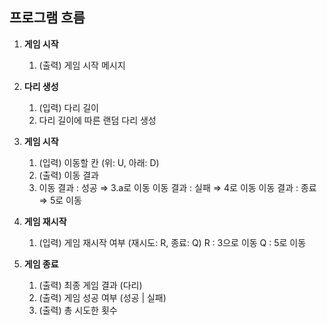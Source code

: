 ## 프로그램 흐름

1. **게임 시작**
    1. (출력) 게임 시작 메시지
    
2. **다리 생성**
    1. (입력) 다리 길이
    2. 다리 길이에 따른 랜덤 다리 생성
    
3. **게임 시작**
    1. (입력) 이동할 칸 (위: U, 아래: D)
    2. (출력) 이동 결과
    3. 이동 결과 : 성공 ⇒ 3.a로 이동
    이동 결과 : 실패 ⇒ 4로 이동
    이동 결과 : 종료 ⇒ 5로 이동
    
4. **게임 재시작**
    1. (입력) 게임 재시작 여부 (재시도: R, 종료: Q)
    R : 3으로 이동
    Q : 5로 이동
    
5. **게임 종료**
    1. (출력) 최종 게임 결과 (다리)
    2. (출력) 게임 성공 여부 (성공 | 실패)
    3. (출력) 총 시도한 횟수